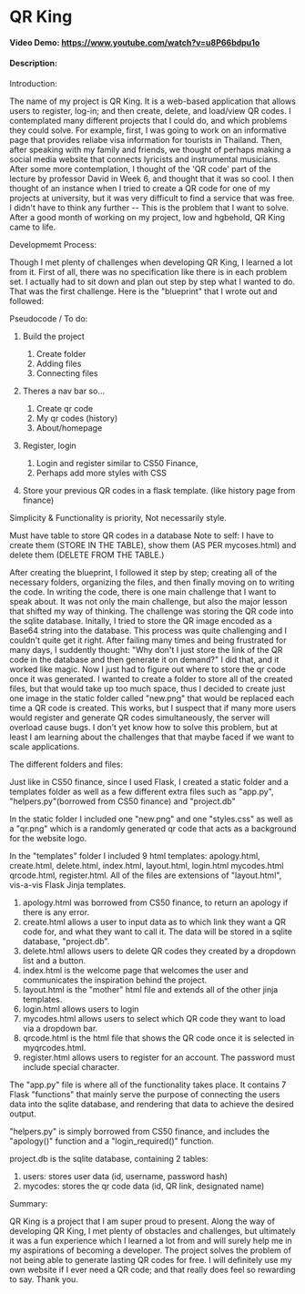 # QR King
#### Video Demo:  https://www.youtube.com/watch?v=u8P66bdpu1o
#### Description:

Introduction:

The name of my project is QR King. It is a web-based application that allows users to register, log-in; and then create, delete, and
load/view QR codes. I contemplated many different projects that I could do, and which problems they could solve. For example, first,
I was going to work on an informative page that provides reliabe visa information for tourists in Thailand. Then, after speaking with
my family and friends, we thought of perhaps making a social media website that connects lyricists and instrumental musicians. After some
more contemplation, I thought of the 'QR code' part of the lecture by professor David in Week 6, and thought that it was so cool. I then
thought of an instance when I tried to create a QR code for one of my projects at university, but it was very difficult to find a
service that was free. I didn't have to think any further -- This is the problem that I want to solve. After a good month of working on
my project, low and hgbehold, QR King came to life.

Developmemt Process:

Though I met plenty of challenges when developing QR King, I learned a lot from it. First of all, there was no specification like there
is in each problem set. I actually had to sit down and plan out step by step what I wanted to do. That was the first challenge.
Here is the "blueprint" that I wrote out and followed:

Pseudocode / To do:
1. Build the project
    1. Create folder
    2. Adding files
    3. Connecting files

2. Theres a nav bar so…
    1. Create qr code
    2. My qr codes (history)
    3. About/homepage

3. Register, login
    1. Login and register similar to CS50 Finance,
    2. Perhaps add more styles with CSS

4. Store your previous QR codes in a flask template. (like history page from finance)

Simplicity & Functionality is priority, Not necessarily style.

Must have table to store QR codes in a database
Note to self: I have to create them (STORE IN THE TABLE), show them (AS PER mycoses.html)
and delete them (DELETE FROM THE TABLE.)

After creating the blueprint, I followed it step by step; creating all of the necessary folders, organizing the files, and then
finally moving on to writing the code. In writing the code, there is one main challenge that I want to speak about. It was not only
the main challenge, but also the major lesson that shifted my way of thinking. The challenge was storing the QR code into the
sqlite database. Initally, I tried to store the QR image encoded as a Base64 string into the database. This process was quite
challenging and I couldn't quite get it right. After failing many times and being frustrated for many days, I suddently thought:
"Why don't I just store the link of the QR code in the database and then generate it on demand?" I did that, and it worked like magic.
Now I just had to figure out where to store the qr code once it was generated. I wanted to create a folder to store all of the created
files, but that would take up too much space, thus I decided to create just one image in the static folder called "new.png" that would
be replaced each time a QR code is created. This works, but I suspect that if many more users would register and generate
QR codes simultaneously, the server will overload cause bugs. I don't yet know how to solve this problem, but at least I am learning
about the challenges that that maybe faced if we want to scale applications.

The different folders and files:

Just like in CS50 finance, since I used Flask, I created a static folder and a templates folder as well as a few different extra
files such as "app.py", "helpers.py"(borrowed from CS50 finance) and "project.db"

In the static folder I included one "new.png" and one "styles.css" as well as a "qr.png" which is a randomly generated qr code that
acts as a background for the website logo.

In the "templates" folder I included 9 html templates: apology.html, create.html, delete.html, index.html, layout.html, login.html
mycodes.html qrcode.html, register.html. All of the files are extensions of "layout.html", vis-a-vis Flask Jinja templates.

1. apology.html was borrowed from CS50 finance, to return an apology if there is any error.
2. create.html allows a user to input data as to which link they want a QR code for, and what they want to call it. The data will be
stored in a sqlite database, "project.db".
3. delete.html allows users to delete QR codes they created by a dropdown list and a button.
4. index.html is the welcome page that welcomes the user and communicates the inspiration behind the project.
5. layout.html is the "mother" html file and extends all of the other jinja templates.
6. login.html allows users to login
7. mycodes.html allows users to select which QR code they want to load via a dropdown bar.
8. qrcode.html is the html file that shows the QR code once it is selected in myqrcodes.html.
9. register.html allows users to register for an account. The password must include special character.

The "app.py" file is where all of the functionality takes place. It contains 7 Flask "functions" that mainly serve the purpose
of connecting the users data into the sqlite database, and rendering that data to achieve the desired output.

"helpers.py" is simply borrowed from CS50 finance, and includes the "apology()" function and a "login_required()" function.

project.db is the sqlite database, containing 2 tables:
1. users: stores user data (id, username, password hash)
2. mycodes: stores the qr code data (id, QR link, designated name)

Summary:

QR King is a project that I am super proud to present. Along the way of developing QR King, I met plenty of obstacles and challenges,
but ultimately it was a fun experience which I learned a lot from and will surely help me in my aspirations of becoming a developer.
The project solves the problem of not being able to generate lasting QR codes for free. I will definitely use my own website if
I ever need a QR code; and that really does feel so rewarding to say. Thank you.